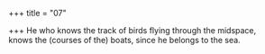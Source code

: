 +++
title = "07"

+++
He who knows the track of birds flying through the midspace,  
knows the (courses of the) boats, since he belongs to the sea.  